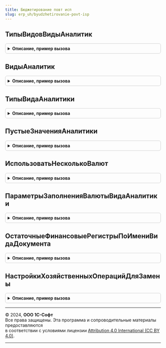 ```yaml
---
title: Бюджетирование повт исп
slug: erp_uh/byudzhetirovanie-povt-isp
---
```



## ТипыВидовВидыАналитик
<details style="margin: 1em 0; padding: 0.5em; border: 1px solid #ccc; border-radius: 6px;">

<summary style="font-weight: bold; cursor: pointer;">Описание, пример вызова</summary>

```bsl

// Возвращает таблицу видов аналитик с колонкой типов
//
// Возвращаемое значение:
//	ТаблицаЗначений - все доступные виды аналитик. Содержит колонки:
//		*Ссылка - ПланВидовХарактеристикСсылка.АналитикиСтатейБюджетов - вид аналитики.
//		*ТипЗначения - ОписаниеТипов - тип вида аналитики.
//
Функция ТипыВидовВидыАналитик() Экспорт
```

Пример вызова
```bsl
Результат = БюджетированиеПовтИсп.ТипыВидовВидыАналитик() 
```
</details>

## ВидыАналитик
<details style="margin: 1em 0; padding: 0.5em; border: 1px solid #ccc; border-radius: 6px;">

<summary style="font-weight: bold; cursor: pointer;">Описание, пример вызова</summary>

```bsl

// Возвращает таблицу видов аналитик с колонкой типов
//
// Возвращаемое значение:
//	Массив из ПланВидовХарактеристикСсылка.АналитикиСтатейБюджетов - все доступные виды аналитик.
//
Функция ВидыАналитик() Экспорт
```

Пример вызова
```bsl
Результат = БюджетированиеПовтИсп.ВидыАналитик() 
```
</details>

## ТипыВидаАналитики
<details style="margin: 1em 0; padding: 0.5em; border: 1px solid #ccc; border-radius: 6px;">

<summary style="font-weight: bold; cursor: pointer;">Описание, пример вызова</summary>

```bsl

// Возвращает таблицу видов аналитик с колонкой типов
//
// Параметры:
// 	ВидАналитики - ПланВидовХарактеристикСсылка.АналитикиСтатейБюджетов, Строка - Ссылка на ПВХ АналитикиСтатейБюджетов или имя (идентификатор) вида аналитики.
//
// Возвращаемое значение:
//	Массив из Тип - Массив значений типа Тип, состоящий из используемых типов.
//
Функция ТипыВидаАналитики(ВидАналитики) Экспорт
```

Пример вызова
```bsl
Результат = БюджетированиеПовтИсп.ТипыВидаАналитики(ВидАналитики) 
```
</details>

## ПустыеЗначенияАналитики
<details style="margin: 1em 0; padding: 0.5em; border: 1px solid #ccc; border-radius: 6px;">

<summary style="font-weight: bold; cursor: pointer;">Описание, пример вызова</summary>

```bsl

// Возвращает массив пустых ссылок плана видов характеристик АналитикиСтатейБюджетов и Неопределено.
//
// Возвращаемое значение:
// 	Массив из ЛюбаяСсылка - массив пустых ссылок и неопределено.
//
Функция ПустыеЗначенияАналитики() Экспорт
```

Пример вызова
```bsl
Результат = БюджетированиеПовтИсп.ПустыеЗначенияАналитики() 
```
</details>

## ИспользоватьНесколькоВалют
<details style="margin: 1em 0; padding: 0.5em; border: 1px solid #ccc; border-radius: 6px;">

<summary style="font-weight: bold; cursor: pointer;">Описание, пример вызова</summary>

```bsl

// Возвращает значение одноименной опции и используется в массивных, многократно повторяющихся алгоритмах.
//
// Возвращаемое значение:
//   Булево - значение функциональной опции.
//
Функция ИспользоватьНесколькоВалют() Экспорт
```

Пример вызова
```bsl
Результат = БюджетированиеПовтИсп.ИспользоватьНесколькоВалют() 
```
</details>

## ПараметрыЗаполненияВалютыВидаАналитики
<details style="margin: 1em 0; padding: 0.5em; border: 1px solid #ccc; border-radius: 6px;">

<summary style="font-weight: bold; cursor: pointer;">Описание, пример вызова</summary>

```bsl


// Возвращает структуру полей заполнения валюты по виду аналитики.
//
// Параметры:
// 	ВидАналитики - ПланВидовХарактеристикСсылка.АналитикиСтатейБюджетов - Вид аналитики.
// Возвращаемое значение:
// 	Структура - Описание:
// * УчитыватьПоВалюте - Булево - Флаг учета аналитики по валюте.
// * ЗаполнениеВалюты - Булево - Путь к полю валюты.
Функция ПараметрыЗаполненияВалютыВидаАналитики(ВидАналитики) Экспорт
```

Пример вызова
```bsl
Результат = БюджетированиеПовтИсп.ПараметрыЗаполненияВалютыВидаАналитики(ВидАналитики) 
```
</details>

## ОстаточныеФинансовыеРегистрыПоИмениВидаДокумента
<details style="margin: 1em 0; padding: 0.5em; border: 1px solid #ccc; border-radius: 6px;">

<summary style="font-weight: bold; cursor: pointer;">Описание, пример вызова</summary>

```bsl

// Возвращает массив имен балансовых регистров для заданного вида документа
//
// Параметры:
//  ИмяВидаДокумента - Строка - имя вида документа
// Возвращаемое значение:
//  Соответствие из КлючИЗначение - массив балансовых регистров:
//   Ключ - Строка - имя балансового регистра
//   Значение - Структура - параметры отражения движений балансового регистра
//
Функция ОстаточныеФинансовыеРегистрыПоИмениВидаДокумента(ИмяВидаДокумента) Экспорт
```

Пример вызова
```bsl
Результат = БюджетированиеПовтИсп.ОстаточныеФинансовыеРегистрыПоИмениВидаДокумента(ИмяВидаДокумента) 
```
</details>

## НастройкиХозяйственныхОперацийДляЗамены
<details style="margin: 1em 0; padding: 0.5em; border: 1px solid #ccc; border-radius: 6px;">

<summary style="font-weight: bold; cursor: pointer;">Описание, пример вызова</summary>

```bsl

// Возвращает настройки ХО, которые необходимо заменить основной настройкой ХО из правила получения факта
//
// Возвращаемое значение:
//  Массив из СправочникСсылка.НастройкиХозяйственныхОпераций
//
Функция НастройкиХозяйственныхОперацийДляЗамены() Экспорт
```

Пример вызова
```bsl
Результат = БюджетированиеПовтИсп.НастройкиХозяйственныхОперацийДляЗамены() 
```
</details>

---

© 2024, **ООО 1С-Софт**  
Все права защищены. Эта программа и сопроводительные материалы предоставляются  
в соответствии с условиями лицензии [Attribution 4.0 International (CC BY 4.0)](https://creativecommons.org/licenses/by/4.0/legalcode).

---
